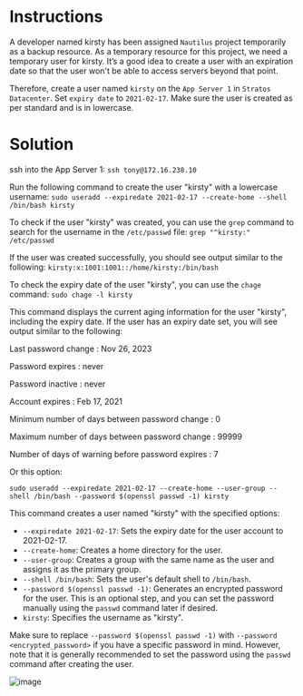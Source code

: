 # Instructions

A developer named kirsty has been assigned `Nautilus` project temporarily as a backup resource. As a temporary resource for this project, we need a temporary user for kirsty. It’s a good idea to create a user with an expiration date so that the user won't be able to access servers beyond that point.

Therefore, create a user named `kirsty` on the `App Server 1` in `Stratos Datacenter`. Set `expiry date` to `2021-02-17`. Make sure the user is created as per standard and is in lowercase.

# Solution

ssh into the App Server 1: `ssh tony@172.16.238.10`

Run the following command to create the user "kirsty" with a lowercase username: `sudo useradd --expiredate 2021-02-17 --create-home --shell /bin/bash kirsty`

To check if the user "kirsty" was created, you can use the `grep` command to search for the username in the `/etc/passwd` file: `grep "^kirsty:" /etc/passwd`

If the user was created successfully, you should see output similar to the following: `kirsty:x:1001:1001::/home/kirsty:/bin/bash`

To check the expiry date of the user "kirsty", you can use the `chage` command: `sudo chage -l kirsty`

This command displays the current aging information for the user "kirsty", including the expiry date. If the user has an expiry date set, you will see output similar to the following:

Last password change                                    : Nov 26, 2023

Password expires                                        : never

Password inactive                                       : never

Account expires                                         : Feb 17, 2021

Minimum number of days between password change          : 0

Maximum number of days between password change          : 99999

Number of days of warning before password expires       : 7


Or this option:

`sudo useradd --expiredate 2021-02-17 --create-home --user-group --shell /bin/bash --password $(openssl passwd -1) kirsty`

This command creates a user named "kirsty" with the specified options:

- `--expiredate 2021-02-17`: Sets the expiry date for the user account to 2021-02-17.
- `--create-home`: Creates a home directory for the user.
- `--user-group`: Creates a group with the same name as the user and assigns it as the primary group.
- `--shell /bin/bash`: Sets the user's default shell to `/bin/bash`.
- `--password $(openssl passwd -1)`: Generates an encrypted password for the user. This is an optional step, and you can set the password manually using the `passwd` command later if desired.
- `kirsty`: Specifies the username as "kirsty".

Make sure to replace `--password $(openssl passwd -1)` with `--password <encrypted_password>` if you have a specific password in mind. However, note that it is generally recommended to set the password using the `passwd` command after creating the user.

![image](https://github.com/janaom/KodeKloud-Engineer-2.0/assets/83917694/9c6ad238-dbb2-46b4-a0e9-d1e4e366ba3d)
